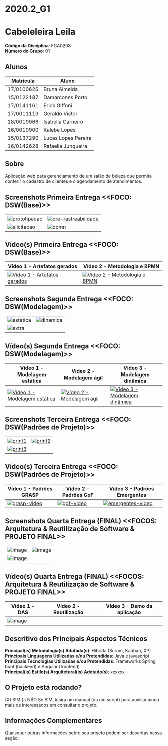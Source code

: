 # 2020.2_G1
# Cabeleleira Leila

**Código da Disciplina**: FGA0208<br>
**Número do Grupo**: 01<br>

## Alunos
|Matrícula | Aluno |
| -- | -- |
| 17/0100626 | Bruna Almeida |
| 15/0122187 | Damarcones Porto |
| 17/0141161 | Erick Giffoni |
| 17/0011119 | Geraldo Victor |
| 18/0019066 | Isabella Carneiro |
| 16/0010900 | Kalebe Lopes |
| 15/0137290 | Lucas Lopes Pereira |
| 16/0142628 | Rafaella Junqueira |


## Sobre 
Aplicação web para gerenciamento de um salão de beleza que permita conferir o cadastro de clientes e o agendamento de atendimentos.

## Screenshots Primeira Entrega <<FOCO: DSW(Base)>>

| | |
| --| --|
|![prototipacao](https://github.com/UnBArqDsw2020-2/2020.2_G1_CabeleleiraLeila/blob/main/docs/img/entrega1/print4.png)| ![pre-rastreabilidade](https://github.com/UnBArqDsw2020-2/2020.2_G1_CabeleleiraLeila/blob/main/docs/img/entrega1/print1.png)|
|![elicitacao](https://github.com/UnBArqDsw2020-2/2020.2_G1_CabeleleiraLeila/blob/main/docs/img/entrega1/print3.png) |![bpmn](https://github.com/UnBArqDsw2020-2/2020.2_G1_CabeleleiraLeila/blob/main/docs/img/entrega1/print2.png)

## Vídeo(s) Primeira Entrega <<FOCO: DSW(Base)>>

|Vídeo 1 - Artefatos gerados | Vídeo 2 - Metodologia e BPMN |
| --- | --- |
|[![Vídeo 1 - Artefatos gerados](https://github.com/UnBArqDsw2020-2/2020.2_G1_CabeleleiraLeila/blob/main/docs/img/entrega1/video1.png)](https://www.youtube.com/watch?v=NRkoYo-4yMs&feature=youtu.be) | [![Vídeo 2 - Metodologia e BPMN](https://github.com/UnBArqDsw2020-2/2020.2_G1_CabeleleiraLeila/blob/main/docs/img/entrega1/video2.png)](https://www.youtube.com/watch?v=dlOgSIGCpgI&feature=youtu.be)


## Screenshots Segunda Entrega <<FOCO: DSW(Modelagem)>>
| | |
| --| --|
|![estatica](https://github.com/UnBArqDsw2020-2/2020.2_G1_CabeleleiraLeila/blob/main/docs/img/estatica.PNG)| ![dinamica](https://github.com/UnBArqDsw2020-2/2020.2_G1_CabeleleiraLeila/blob/main/docs/img/dinamica.PNG)|
|![extra](https://github.com/UnBArqDsw2020-2/2020.2_G1_CabeleleiraLeila/blob/main/docs/img/extras.PNG)

## Vídeo(s) Segunda Entrega <<FOCO: DSW(Modelagem)>>


|Vídeo 1 - Modelagem estática | Vídeo 2 - Modelagem ágil | Vídeo 3 - Modelagem dinâmica |
| --- | --- | --- |
| [![Vídeo 1 - Modelagem estática](https://github.com/UnBArqDsw2020-2/2020.2_G1_CabeleleiraLeila/blob/main/docs/img/entrega2/entrega2-video1.png)](https://www.youtube.com/watch?v=BR9lSBv7ylo) | [![Vídeo 2 - Modelagem ágil](https://github.com/UnBArqDsw2020-2/2020.2_G1_CabeleleiraLeila/blob/main/docs/img/entrega2/entrega2-video2.png)](https://www.youtube.com/watch?v=WUUA8HYRZHI) | [![Vídeo 3 - Modelagem dinâmica](https://github.com/UnBArqDsw2020-2/2020.2_G1_CabeleleiraLeila/blob/main/docs/img/entrega2/entrega2-video3.png)](https://www.youtube.com/watch?v=wAQ3i8FMgao) |


## Screenshots Terceira Entrega <<FOCO: DSW(Padrões de Projeto)>>
| | |
| --| --|
|[![print1](https://user-images.githubusercontent.com/43728276/114250710-f627ed80-9974-11eb-94f8-b9fe11c65a59.png)](https://user-images.githubusercontent.com/43728276/114250710-f627ed80-9974-11eb-94f8-b9fe11c65a59.png)| [![print2](https://user-images.githubusercontent.com/43728276/114250811-5028b300-9975-11eb-9211-a79d88be439e.png)](https://user-images.githubusercontent.com/43728276/114250811-5028b300-9975-11eb-9211-a79d88be439e.png) |
| [![print3](https://user-images.githubusercontent.com/43728276/114250848-6d5d8180-9975-11eb-92a7-d5a309a7fe29.png)](https://user-images.githubusercontent.com/43728276/114250848-6d5d8180-9975-11eb-92a7-d5a309a7fe29.png) | |

## Vídeo(s) Terceira Entrega <<FOCO: DSW(Padrões de Projeto)>>
|Vídeo 1 - Padrões GRASP | Vídeo 2 - Padrões GoF | Vídeo 3 - Padrões Emergentes |
| --- | --- | --- |
| [![grasp-video](https://user-images.githubusercontent.com/43728276/114255270-c08dff00-998a-11eb-9ce3-5c5a687658ff.png)](https://www.youtube.com/watch?v=3xBkGICeDh0) | [![gof-video](https://user-images.githubusercontent.com/43728276/114255668-12cf2000-998b-11eb-9897-2b76db4267bd.png)](https://www.youtube.com/watch?v=jW_be7kyQ6w) | [![emergentes-video](https://user-images.githubusercontent.com/43728276/114255698-4316be80-998b-11eb-9c15-a31c0025ac61.png)](https://www.youtube.com/watch?v=1tMMz86mVTs) |

## Screenshots Quarta Entrega (FINAL) <<FOCOS: Arquitetura & Reutilização de Software & PROJETO FINAL>>
| | |
| --| --|
|![image](https://user-images.githubusercontent.com/43728276/116952004-efcd1e80-ac5f-11eb-936e-bb8b2d42e5d9.png)| ![image](https://user-images.githubusercontent.com/43728276/116952061-1723eb80-ac60-11eb-83ca-d63b55e47735.png)|
| ![image](https://user-images.githubusercontent.com/43728276/116952089-2efb6f80-ac60-11eb-8557-6a5f0f640adc.png) |



## Vídeo(s) Quarta Entrega (FINAL) <<FOCOS: Arquitetura & Reutilização de Software & PROJETO FINAL>>
| Vídeo 1 - DAS | Vídeo 2 - Reutilização | Vídeo 3 - Demo da aplicação |
| --- | ---- | ---- |
| [![image](https://user-images.githubusercontent.com/43728276/116955976-71c24500-ac6a-11eb-8de8-7a6259cf5a0e.png)](https://www.youtube.com/watch?v=kF0ltkhzKRM) | | |




## Descritivo dos Principais Aspectos Técnicos 
**Principal(is) Metodologia(s) Adotada(s)**: Híbrida (Scrum, Kanban, XP)<br>
**Principais Linguagens Utilizadas e/ou Pretendidas**: Java e javascript<br>
**Principais Tecnologias Utilizadas e/ou Pretendidas**: Frameworks Spring boot (backend) e Angular (frontend)<br>
**Principal(is) Estilo(s) Arquitetural(is) Adotado(s)**: xxxxxx<br>

## O Projeto está rodando?
(X) SIM
( ) NÃO
Se SIM, insira um manual (ou um script) para auxiliar ainda mais os interessados em consultar o projeto.

## Informações Complementares 
Quaisquer outras informações sobre seu projeto podem ser descritas nessa seção.
